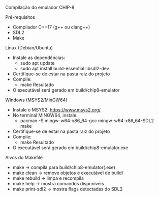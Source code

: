 Compilação do emulador CHIP-8

Pré-requisitos
- Compilador C++17 (g++ ou clang++)
- SDL2
- Make

Linux (Debian/Ubuntu)
- Instale as dependências:
	- sudo apt update
	- sudo apt install build-essential libsdl2-dev
- Certifique-se de estar na pasta raiz do projeto
- Compile:
	- make
Resultado
- O executável será gerado em build/chip8-emulator

Windows (MSYS2/MinGW64)
- Instale o MSYS2: https://www.msys2.org/
- No terminal MINGW64, instale:
	- pacman -S mingw-w64-x86_64-gcc mingw-w64-x86_64-SDL2 make
- Certifique-se de estar na pasta raiz do projeto    
- Compile:
	- make
Resultado
- O executável será gerado em build/chip8-emulator.exe

Alvos do Makefile
- make            -> compila para build/chip8-emulator(.exe)
- make clean      -> remove objetos e executável de build/
- make rebuild    -> limpa e recompila
- make help       -> mostra comandos disponíveis
- make print-sdl2 -> mostra flags detectadas do SDL2

